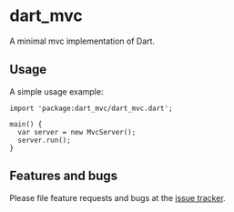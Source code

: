 # dart_mvc

A minimal mvc implementation of Dart.

## Usage

A simple usage example:

    import 'package:dart_mvc/dart_mvc.dart';
    
    main() {
      var server = new MvcServer();
      server.run();
    }

## Features and bugs

Please file feature requests and bugs at the [issue tracker][tracker].

[tracker]: https://github.com/jarontai/dart_mvc/issues
